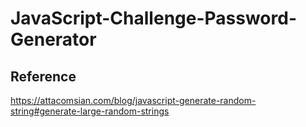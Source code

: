 # JavaScript-Challenge-Password-Generator

## Reference

https://attacomsian.com/blog/javascript-generate-random-string#generate-large-random-strings